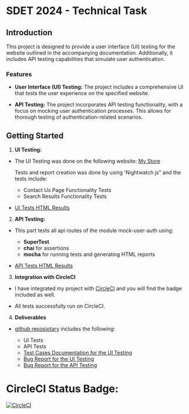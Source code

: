 # SDET 2024 - Technical Task

## Introduction

This project is designed to provide a user interface (UI) testing for the website outlined in the accompanying documentation. Additionally, it includes API testing capabilities that simulate user authentication.

### Features

- **User Interface (UI) Testing:** The project includes a comprehensive UI that tests the user experience on the specified website.

- **API Testing:** The project incorporates API testing functionality, with a focus on mocking user authentication processes. This allows for thorough testing of authentication-related scenarios.

## Getting Started

1. **UI Testing:**

- The UI Testing was done on the following website: [My Store](http://automationpractice.multiformis.com/index.php)

  Tests and report creation was done by using 'Nightwatch js" and the tests include:

  - Contact Us Page Functionality Tests
  - Search Results Functionality Tests

- [UI Tests HTML Results](https://output.circle-artifacts.com/output/job/5cc1f793-7150-4030-aa2b-f778f3430abd/artifacts/0/reports)

2. **API Testing:**

- This part tests all api routes of the module mock-user-auth using:

  - **SuperTest**
  - **chai** for assertions
  - **mocha** for running tests and generating HTML reports

- [API Tests HTML Results](https://output.circle-artifacts.com/output/job/6fa8cce9-bf9e-49e9-bf80-601f559aac20/artifacts/0/reports/mochawesome.html)

3. **Integration with CircleCI**

- I have integrated my project with [CircleCI](https://app.circleci.com/pipelines/github/asherbinyyy/SDET-2024) and you will find the badge included as well.

- All tests successfully run on CircleCI.

4. **Deliverables**

- [github reposiotary](https://github.com/asherbinyyy/SDET-2024)
  includes the following:

  - UI Tests
  - API Tests
  - [Test Cases Documentation for the UI Testing](https://github.com/asherbinyyy/SDET-2024/blob/main/SDET2024-Technical_Task--%20UI_TestCase_Documentation.pdf)
  - [Bug Report for the UI Testing](https://github.com/asherbinyyy/SDET-2024/blob/main/SDET2024-Technical_Task--%20UI_BugReport_Documentation.pdf)
  - [Bug Report for the API Testing](https://github.com/asherbinyyy/SDET-2024/blob/main/SDET2024-Technical_Task--%20API_BugReport_Documentation.pdf)

# CircleCI Status Badge:

[![CircleCI](https://dl.circleci.com/status-badge/img/gh/asherbinyyy/SDET-2024/tree/main.svg?style=svg)](https://dl.circleci.com/status-badge/redirect/gh/asherbinyyy/SDET-2024/tree/main)
